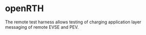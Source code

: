 # openRTH
The remote test harness allows testing of charging application layer messaging of remote EVSE and PEV.

